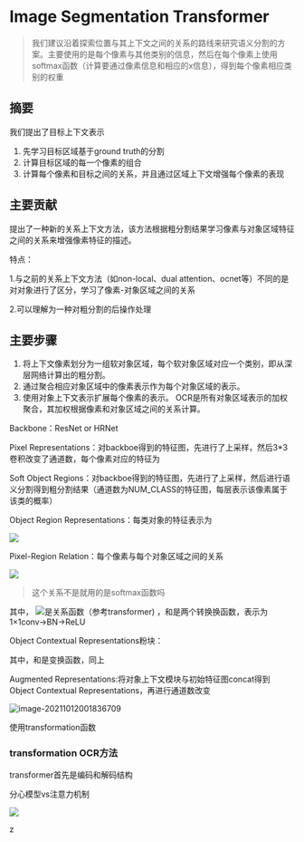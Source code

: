 #  Image Segmentation Transformer

> ​	我们建议沿着探索位置与其上下文之间的关系的路线来研究语义分割的方案。主要使用的是每个像素与其他类别的信息，然后在每个像素上使用softmax函数（计算要通过像素信息和相应的x信息），得到每个像素相应类别的权重

## 摘要

我们提出了目标上下文表示

1. 先学习目标区域基于ground truth的分割
2. 计算目标区域的每一个像素的组合
3. 计算每个像素和目标之间的关系，并且通过区域上下文增强每个像素的表现



## 主要贡献

提出了一种新的关系上下文方法，该方法根据粗分割结果学习像素与对象区域特征之间的关系来增强像素特征的描述。

特点：

1.与之前的关系上下文方法（如non-local、dual attention、ocnet等）不同的是对对象进行了区分，学习了像素-对象区域之间的关系

2.可以理解为一种对粗分割的后操作处理

## 主要步骤

1. 将上下文像素划分为一组软对象区域，每个软对象区域对应一个类别，即从深层网络计算出的粗分割。
2. 通过聚合相应对象区域中的像素表示作为每个对象区域的表示。
3. 使用对象上下文表示扩展每个像素的表示。 OCR是所有对象区域表示的加权聚合，其加权根据像素和对象区域之间的关系计算。

Backbone：ResNet  or HRNet

Pixel Representations：对backboe得到的特征图，先进行了上采样，然后3*3卷积改变了通道数，每个像素对应的特征为

Soft Object Regions：对backboe得到的特征图，先进行了上采样，然后进行语义分割得到粗分割结果（通道数为NUM_CLASS的特征图，每层表示该像素属于该类的概率）

Object Region Representations：每类对象的特征表示为

![](D:\document\postgraduate\note\pic\segtrans1.PNG)

Pixel-Region Relation：每个像素与每个对象区域之间的关系



![](D:\document\postgraduate\note\pic\segtrans2.PNG)

> 这个关系不是就用的是softmax函数吗

其中， ![是](D:\document\postgraduate\note\pic\segtrans4.PNG)关系函数（参考transformer) ，和是两个转换换函数，表示为1×1conv→BN→ReLU

Object Contextual Representations粉块：



其中，和是变换函数，同上

Augmented Representations:将对象上下文模块与初始特征图concat得到Object Contextual Representations，再进行通道数改变

![image-20211012001836709](C:\Users\26583\AppData\Roaming\Typora\typora-user-images\image-20211012001836709.png)

使用transformation函数

### transformation OCR方法

transformer首先是编码和解码结构

分心模型vs注意力机制

![](D:\document\postgraduate\note\pic\transeg.png)

z

